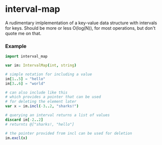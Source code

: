 # interval-map
A rudimentary imlplementation of a key-value data structure with intervals for keys. Should be more or less O(log(N)), for most operations, but don't quote me on that.

### Example
```nim
import interval_map

var im: IntervalMap(int, string)

# simple notation for including a value
im[1..5] = "hello"
im[3..6] = "world"

# can also include like this
# which provides a pointer that can be used
# for deleting the element later
var x = im.incl(-3..2, "sharks!")

# querying an interval returns a list of values
discard im[-2..2]
# returnts @["sharks!, "hello"]

# the pointer provided from incl can be used for deletion
im.excl(x)
```
